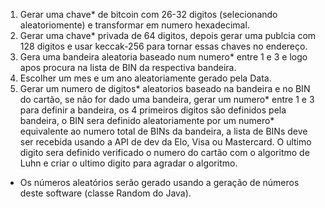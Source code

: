1. Gerar uma chave* de bitcoin com 26-32 digitos (selecionando aleatoriomente) e transformar em numero hexadecimal.
2. Gerar uma chave* privada de 64 digitos, depois gerar uma publcia com 128 digitos e usar keccak-256 para tornar essas chaves no endereço.
3. Gera uma bandeira aleatoria baseado num numero* entre 1 e 3 e logo apos procura na lista de BIN da respectiva bandeira.
4. Escolher um mes e um ano aleatoriamente gerado pela Data.
5. Gerar um numero de digitos* aleatorios baseado na bandeira e no BIN do cartão, se não for dado uma bandeira, gerar um numero* entre 1 e 3 para definir a bandeira, os 4 primeiros digitos são definidos pela bandeira, o BIN sera definido aleatoriamente por um numero* equivalente ao numero total de BINs da bandeira, a lista de BINs deve ser recebida usando a API de dev da Elo, Visa ou Mastercard. O ultimo digito sera definido verificado o numero do cartão com o algoritmo de Luhn e criar o ultimo digito para agradar o algoritmo.

* Os números aleatórios serão gerado usando a geração de números deste software (classe Random do Java).
